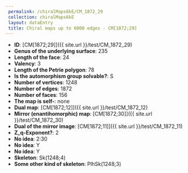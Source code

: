 ```yaml
--- 
 permalink: /chiralMaps6kE/CM_1872_29 
 collection: chiralMaps6kE
 layout: dataEntry
 title: Chiral maps up to 6000 edges - CM[1872;29]
---
```


- **ID**: [CM[1872;29]]({{ site.url }}/test/CM_1872_29)
- **Genus of the underlying surface**: 235
- **Length of the face**: 24
- **Valency**: 3
- **Length of the Petrie polygon**: 78
- **Is the automorphism group solvable?**: S
- **Number of vertices**: 1248
- **Number of edges**: 1872
- **Number of faces**: 156
- **The map is self-**: none
- **Dual map**: [CM[1872;12]]({{ site.url }}/test/CM_1872_12)
- **Mirror (enantihomorphic) map**: [CM[1872;30]]({{ site.url }}/test/CM_1872_30)
- **Dual of the mirror image**: [CM[1872;11]]({{ site.url }}/test/CM_1872_11)
- **Z_q-Exponent?**: 2
- **No idea**:  2:30
- **No idea**: Y
- **No idea**: Y
- **Skeleton**: Sk(1248;4)
- **Some other kind of skeleton**: PlhSk(1248;3)
